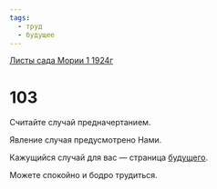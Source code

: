 ```yaml
---
tags:
  - труд
  - будущее
---
```


[Листы сада Мории 1 1924г](/agni/1924)

# 103
Считайте случай предначертанием.   

Явление случая предусмотрено Нами.   

Кажущийся случай для вас — страница [будущего](/tag/#будущее).   

Можете спокойно и бодро трудиться.    

